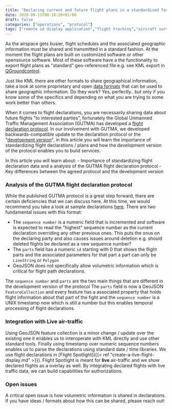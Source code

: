 ```yaml
---
title: "Declaring current and future flight plans in a standardized fashion"
date: 2020-09-11T00:18:20+01:00
draft: false
categories: ["operations", "protocol"]
tags: ["remote id display application","flight tracking","aircraft surveillance"]
---
```


As the airspace gets busier, flight schedules and the associated geographic information must be shared and transmitted in a standard fashion. At the moment the flight plans are built on customized software or other opensource software. Most of these software have a the functionality to export flight plans as "standard" geo-referenced file e.g. see KML export in [QGroundcontrol](https://docs.qgroundcontrol.com/master/en/PlanView/PlanView.html#file).

Just like KML there are other formats to share geographical information, take a look at some proprietary and open [data formats](https://gisgeography.com/gis-formats/) that can be used to share geographic information. Do they work? Yes, perfectly.. but only if you know some of the specifics and depending on what you are trying to some work better than others.

<!--more-->

When it comes to flight declarations, you are necessarily sharing data about future flights "to interested parties", fortunately the Global Unmanned Traffic Management Association (GUTMA) has developed a [flight declaration protocol](https://github.com/gutma-org/flight-declaration-protocol). In our involvement with GUTMA, we developed backwards-compatible update to the declaration protocol or the "[development version](https://github.com/openskies-sh/flight-declaration-protocol-development)", in this article you will learn the importance of standardizing flight declarations / plans and how the development version of the protocol enables you to build services.  

In this article you will learn about:
    - Importance of standardizing flight declaration data and a analysis of the GUTMA flight declaration protocol
    - Key differences between the agreed protocol and the development version

### Analysis of the GUTMA flight declaration protocol

While the published GUTMA protocol is a great step forward, there are certain deficiencies that we can discuss here. At this time, we would recommend you take a look at sample declarations [here](https://github.com/gutma-org/flight-declaration-protocol/blob/master/FlightDeclarationProtocol.md#772-examples). There are two fundamental issues with this format:

- The `sequence number` is a numeric field that is incremented and software is expected to read the "highest" sequence number as  the current declaration overriding any other previous ones. This puts the onus on the declaring party and also causes issues around deletion e.g. should deleted flights be declared as a new sequence number?
- The `parts` field has a numeric `id` starting with 0 that shows the flight parts and the associated parameters for that part a part can only be `LineString` or `Polygon`
- GeoJSON does not specifically allow volumetric information which is critical for flight path declarations.
  
The `sequence number` and `parts` are the two main things that are different in the development version of the protocol The `parts` field is now a GeoJSON `FeatureCollection` and every feature has a associated property that holds flight information about that part of the fight and the `sequence number` is a UNIX timestamp now which is still a number but this enables temporal processing of flight declarations.

### Integration with Live air-traffic

Using GeoJSON feature collection is a minor change / update over the existing one it enables us to interoperate with KML directly and use other standard tools. Finally using timestamp over numeric sequence numbers enables us to parse the declarations using standard date / time libraries. We use flight declarations in [Flight Spotlight]({{< ref "create-a-live-flight-display.md" >}}). Flight Spotlight is meant for __live__ air-traffic and we show declared flights as a overlay as well. By integrating declared flights with live traffic data, we can build capabilities for authorizations.

### Open issues

A critical open issue is how volumetric information is shared in declarations. If you have ideas / formats about how this can be shared, please reach out!